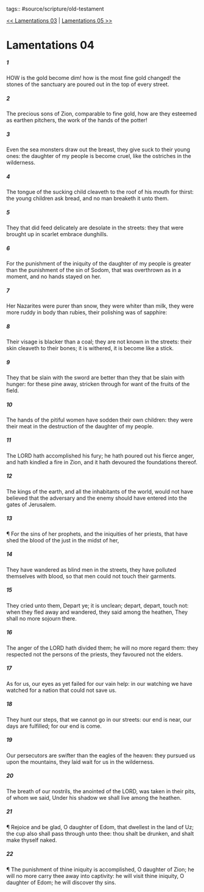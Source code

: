 tags:: #source/scripture/old-testament

[<< Lamentations 03](old-testament/25_Lamentations/Lamentations_03.md) | [Lamentations 05 >>](old-testament/25_Lamentations/Lamentations_05.md)

# Lamentations 04

##### 1

HOW is the gold become dim! how is the most fine gold changed! the stones of the sanctuary are poured out in the top of every street.

##### 2

The precious sons of Zion, comparable to fine gold, how are they esteemed as earthen pitchers, the work of the hands of the potter!

##### 3

Even the sea monsters draw out the breast, they give suck to their young ones: the daughter of my people is become cruel, like the ostriches in the wilderness.

##### 4

The tongue of the sucking child cleaveth to the roof of his mouth for thirst: the young children ask bread, and no man breaketh it unto them.

##### 5

They that did feed delicately are desolate in the streets: they that were brought up in scarlet embrace dunghills.

##### 6

For the punishment of the iniquity of the daughter of my people is greater than the punishment of the sin of Sodom, that was overthrown as in a moment, and no hands stayed on her.

##### 7

Her Nazarites were purer than snow, they were whiter than milk, they were more ruddy in body than rubies, their polishing was of sapphire:

##### 8

Their visage is blacker than a coal; they are not known in the streets: their skin cleaveth to their bones; it is withered, it is become like a stick.

##### 9

They that be slain with the sword are better than they that be slain with hunger: for these pine away, stricken through for want of the fruits of the field.

##### 10

The hands of the pitiful women have sodden their own children: they were their meat in the destruction of the daughter of my people.

##### 11

The LORD hath accomplished his fury; he hath poured out his fierce anger, and hath kindled a fire in Zion, and it hath devoured the foundations thereof.

##### 12

The kings of the earth, and all the inhabitants of the world, would not have believed that the adversary and the enemy should have entered into the gates of Jerusalem.

##### 13

¶ For the sins of her prophets, and the iniquities of her priests, that have shed the blood of the just in the midst of her,

##### 14

They have wandered as blind men in the streets, they have polluted themselves with blood, so that men could not touch their garments.

##### 15

They cried unto them, Depart ye; it is unclean; depart, depart, touch not: when they fled away and wandered, they said among the heathen, They shall no more sojourn there.

##### 16

The anger of the LORD hath divided them; he will no more regard them: they respected not the persons of the priests, they favoured not the elders.

##### 17

As for us, our eyes as yet failed for our vain help: in our watching we have watched for a nation that could not save us.

##### 18

They hunt our steps, that we cannot go in our streets: our end is near, our days are fulfilled; for our end is come.

##### 19

Our persecutors are swifter than the eagles of the heaven: they pursued us upon the mountains, they laid wait for us in the wilderness.

##### 20

The breath of our nostrils, the anointed of the LORD, was taken in their pits, of whom we said, Under his shadow we shall live among the heathen.

##### 21

¶ Rejoice and be glad, O daughter of Edom, that dwellest in the land of Uz; the cup also shall pass through unto thee: thou shalt be drunken, and shalt make thyself naked.

##### 22

¶ The punishment of thine iniquity is accomplished, O daughter of Zion; he will no more carry thee away into captivity: he will visit thine iniquity, O daughter of Edom; he will discover thy sins.
